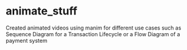 # animate_stuff
Created animated videos using manim for different use cases such as Sequence Diagram for a Transaction Lifecycle or a Flow Diagram of a payment system
